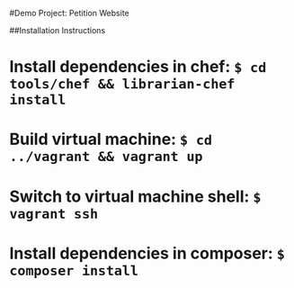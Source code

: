 #Demo Project: Petition Website

##Installation Instructions

# Install dependencies in chef: `$ cd tools/chef && librarian-chef install`
# Build virtual machine: `$ cd ../vagrant && vagrant up`
# Switch to virtual machine shell: `$ vagrant ssh`
# Install dependencies in composer: `$ composer install`